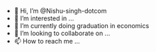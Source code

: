 - 👋 Hi, I’m @Nishu-singh-dotcom
- 👀 I’m interested in ...
- 🌱 I’m currently doing graduation in economics
- 💞️ I’m looking to collaborate on ...
- 📫 How to reach me ...

<!---
Nishu-singh-dotcom/Nishu-singh-dotcom is a ✨ special ✨ repository because its `README.md` (this file) appears on your GitHub profile.
You can click the Preview link to take a look at your changes.
--->
